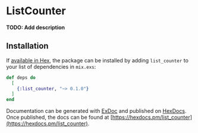 # ListCounter

**TODO: Add description**

## Installation

If [available in Hex](https://hex.pm/docs/publish), the package can be installed
by adding `list_counter` to your list of dependencies in `mix.exs`:

```elixir
def deps do
  [
    {:list_counter, "~> 0.1.0"}
  ]
end
```

Documentation can be generated with [ExDoc](https://github.com/elixir-lang/ex_doc)
and published on [HexDocs](https://hexdocs.pm). Once published, the docs can
be found at [https://hexdocs.pm/list_counter](https://hexdocs.pm/list_counter).

